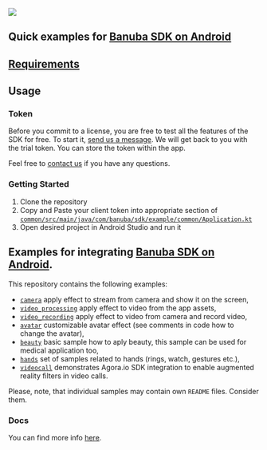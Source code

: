 [![](https://www.banuba.com/hubfs/Banuba_November2018/Images/Banuba%20SDK.png)](https://docs.banuba.com/face-ar-sdk-v1/android/android_overview)

## Quick examples for [Banuba SDK on Android](https://docs.banuba.com/face-ar-sdk-v1/android/android_overview)

## [Requirements](https://docs.banuba.com/face-ar-sdk-v1/overview/system_requirements)

## Usage
### Token
Before you commit to a license, you are free to test all the features of the 
SDK for free. To start it, 
[send us a message](https://www.banuba.com/facear-sdk/face-filters#form). We 
will get back to you with the trial token. You can store the token within the 
app.  

Feel free to [contact us](https://docs.banuba.com/face-ar-sdk-v1/support) if 
you have any questions.

### Getting Started

1. Clone the repository
2. Copy and Paste your client token into appropriate section of 
[`common/src/main/java/com/banuba/sdk/example/common/Application.kt`](common/src/main/java/com/banuba/sdk/example/common/Application.kt#L5)
3. Open desired project in Android Studio and run it

## Examples for integrating [Banuba SDK on Android](https://docs.banuba.com/face-ar-sdk-v1/android/android_getting_started).  

This repository contains the following examples:   
- [`camera`](camera/) apply effect to stream from camera and show it on the screen,  
- [`video_processing`](video_processing/) apply effect to video from the app assets,  
- [`video_recording`](video_recording/) apply effect to video from camera and record video,
- [`avatar`](avatar/) customizable avatar effect (see comments in code how to change the avatar),
- [`beauty`](beauty/) basic sample how to aply beauty, this sample can be used for medical application too,
- [`hands`](hands/) set of samples related to hands (rings, watch, gestures etc.),  
- [`videocall`](videocall/) demonstrates Agora.io SDK integration to enable augmented reality filters in video calls.

Please, note, that individual samples may contain own `README` files. Consider them.

### Docs
You can find more info 
[here](https://docs.banuba.com/face-ar-sdk-v1/android/android_overview).
